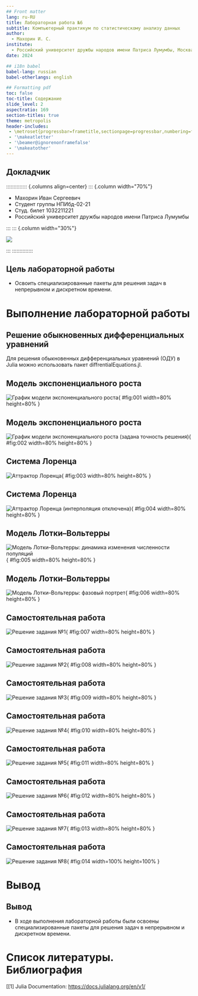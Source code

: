 ```yaml
---
## Front matter
lang: ru-RU
title: Лабораторная работа №6
subtitle: Компьютерный практикум по статистическому анализу данных
author:
  - Махорин И. С.
institute:
  - Российский университет дружбы народов имени Патриса Лумумбы, Москва, Россия
date: 2024

## i18n babel
babel-lang: russian
babel-otherlangs: english

## Formatting pdf
toc: false
toc-title: Содержание
slide_level: 2
aspectratio: 169
section-titles: true
theme: metropolis
header-includes:
 - \metroset{progressbar=frametitle,sectionpage=progressbar,numbering=fraction}
 - '\makeatletter'
 - '\beamer@ignorenonframefalse'
 - '\makeatother'
---
```


## Докладчик

:::::::::::::: {.columns align=center}
::: {.column width="70%"}

  * Махорин Иван Сергеевич
  * Студент группы НПИбд-02-21
  * Студ. билет 1032211221
  * Российский университет дружбы народов имени Патриса Лумумбы

:::
::: {.column width="30%"}

![](./image/0.jpg)

:::
::::::::::::::


## Цель лабораторной работы

- Освоить специализированные пакеты для решения задач в непрерывном и дискретном времени.

# Выполнение лабораторной работы

## Решение обыкновенных дифференциальных уравнений

Для решения обыкновенных дифференциальных уравнений (ОДУ) в Julia можно использовать пакет 
diffrentialEquations.jl.

## Модель экспоненциального роста

![График модели экспоненциального роста](image/1.PNG){ #fig:001 width=80% height=80% }

## Модель экспоненциального роста

![График модели экспоненциального роста (задана точность решения)](image/2.PNG){ #fig:002 width=80% height=80% }

## Система Лоренца

![Аттрактор Лоренца](image/3.PNG){ #fig:003 width=80% height=80% }

## Система Лоренца

![Аттрактор Лоренца (интерполяция отключена)](image/4.PNG){ #fig:004 width=80% height=80% }

## Модель Лотки–Вольтерры

![Модель Лотки–Вольтерры: динамика изменения численности популяций](image/5.PNG){ #fig:005 width=80% height=80% }

## Модель Лотки–Вольтерры

![Модель Лотки–Вольтерры: фазовый портрет](image/6.PNG){ #fig:006 width=80% height=80% }

## Самостоятельная работа

![Решение задания №1](image/7.PNG){ #fig:007 width=80% height=80% }

## Самостоятельная работа

![Решение задания №2](image/8.PNG){ #fig:008 width=80% height=80% }

## Самостоятельная работа

![Решение задания №3](image/9.PNG){ #fig:009 width=80% height=80% }

## Самостоятельная работа

![Решение задания №4](image/10.PNG){ #fig:010 width=80% height=80% }

## Самостоятельная работа

![Решение задания №5](image/11.PNG){ #fig:011 width=80% height=80% }

## Самостоятельная работа

![Решение задания №6](image/12.PNG){ #fig:012 width=80% height=80% }

## Самостоятельная работа

![Решение задания №7](image/13.PNG){ #fig:013 width=80% height=80% }

## Самостоятельная работа

![Решение задания №8](image/14.PNG){ #fig:014 width=100% height=100% }

# Вывод

## Вывод

- В ходе выполнения лабораторной работы были освоены специализированные пакеты для 
решения задач в непрерывном и дискретном времени.

# Список литературы. Библиография

[[1] Julia Documentation: https://docs.julialang.org/en/v1/